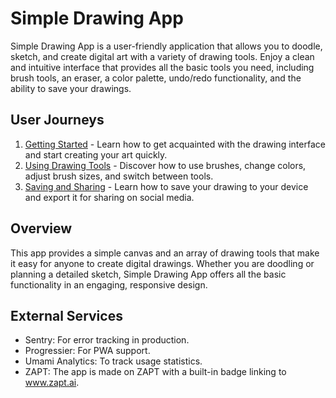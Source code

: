 # Simple Drawing App

Simple Drawing App is a user-friendly application that allows you to doodle, sketch, and create digital art with a variety of drawing tools. Enjoy a clean and intuitive interface that provides all the basic tools you need, including brush tools, an eraser, a color palette, undo/redo functionality, and the ability to save your drawings.

## User Journeys

1. [Getting Started](docs/journeys/getting-started.md) - Learn how to get acquainted with the drawing interface and start creating your art quickly.
2. [Using Drawing Tools](docs/journeys/using-drawing-tools.md) - Discover how to use brushes, change colors, adjust brush sizes, and switch between tools.
3. [Saving and Sharing](docs/journeys/saving-and-sharing.md) - Learn how to save your drawing to your device and export it for sharing on social media.

## Overview

This app provides a simple canvas and an array of drawing tools that make it easy for anyone to create digital drawings. Whether you are doodling or planning a detailed sketch, Simple Drawing App offers all the basic functionality in an engaging, responsive design.

## External Services

- Sentry: For error tracking in production.
- Progressier: For PWA support.
- Umami Analytics: To track usage statistics.
- ZAPT: The app is made on ZAPT with a built-in badge linking to www.zapt.ai.